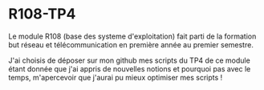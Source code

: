 # R108-TP4

Le module R108 (base des systeme d'exploitation) fait parti de la formation but réseau et télécommunication en première année au premier semestre.

J'ai choisis de déposer sur mon github mes scripts du TP4 de ce module étant donnée que j'ai appris de nouvelles notions et pourquoi pas avec le temps, m'apercevoir que j'aurai pu mieux optimiser mes scripts !
